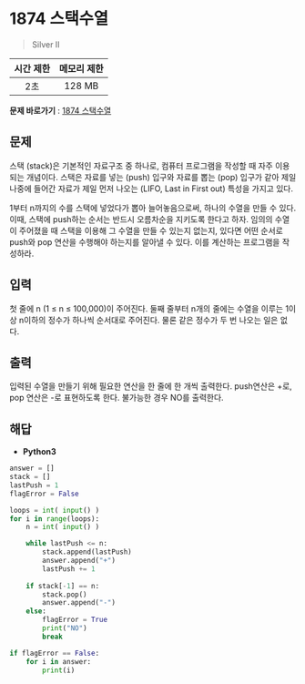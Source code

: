 # 1874 스택수열
> Silver II

|시간 제한|메모리 제한|
|:---:|:---:|
|2초|128 MB|

**문제 바로가기** : [1874 스택수열](https://www.acmicpc.net/problem/1874, "1874 스택수열")

## 문제
스택 (stack)은 기본적인 자료구조 중 하나로, 컴퓨터 프로그램을 작성할 때 자주 이용되는 개념이다. 스택은 자료를 넣는 (push) 입구와 자료를 뽑는 (pop) 입구가 같아 제일 나중에 들어간 자료가 제일 먼저 나오는 (LIFO, Last in First out) 특성을 가지고 있다.

1부터 n까지의 수를 스택에 넣었다가 뽑아 늘어놓음으로써, 하나의 수열을 만들 수 있다. 이때, 스택에 push하는 순서는 반드시 오름차순을 지키도록 한다고 하자. 임의의 수열이 주어졌을 때 스택을 이용해 그 수열을 만들 수 있는지 없는지, 있다면 어떤 순서로 push와 pop 연산을 수행해야 하는지를 알아낼 수 있다. 이를 계산하는 프로그램을 작성하라.

## 입력
첫 줄에 n (1 ≤ n ≤ 100,000)이 주어진다. 둘째 줄부터 n개의 줄에는 수열을 이루는 1이상 n이하의 정수가 하나씩 순서대로 주어진다. 물론 같은 정수가 두 번 나오는 일은 없다.

## 출력
입력된 수열을 만들기 위해 필요한 연산을 한 줄에 한 개씩 출력한다. push연산은 +로, pop 연산은 -로 표현하도록 한다. 불가능한 경우 NO를 출력한다.

## 해답
- **Python3**
```py
answer = []
stack = []
lastPush = 1
flagError = False

loops = int( input() )
for i in range(loops):
    n = int( input() )

    while lastPush <= n:
        stack.append(lastPush)
        answer.append("+")
        lastPush += 1
        
    if stack[-1] == n:
        stack.pop()
        answer.append("-")
    else:
        flagError = True
        print("NO")
        break

if flagError == False:
    for i in answer:
        print(i)
```